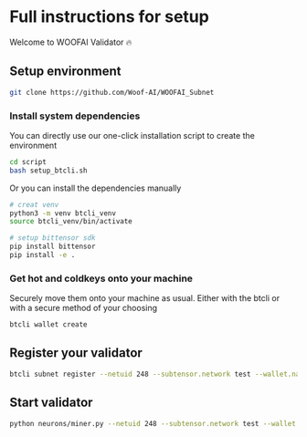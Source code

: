 # Full instructions for setup

Welcome to WOOFAI Validator 🔥

## Setup environment
```bash
git clone https://github.com/Woof-AI/WOOFAI_Subnet
```

### Install system dependencies
You can directly use our one-click installation script to create the environment
```bash
cd script
bash setup_btcli.sh
```
Or you can install the dependencies manually
```bash
# creat venv 
python3 -m venv btcli_venv
source btcli_venv/bin/activate

# setup bittensor sdk
pip install bittensor
pip install -e .
```

### Get hot and coldkeys onto your machine
Securely move them onto your machine as usual. Either with the btcli or with a secure method of your choosing
```bash
btcli wallet create
```
## Register your validator
```bash
btcli subnet register --netuid 248 --subtensor.network test --wallet.name validator --wallet.hotkey validator
```

## Start validator
```bash
python neurons/miner.py --netuid 248 --subtensor.network test --wallet.name miner --wallet.hotkey miner --logging.debug
```

